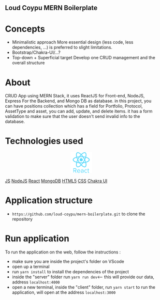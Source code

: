 
## Loud Coypu MERN Boilerplate

# Concepts

* Minimalistic approach
	More essential design (less code, less dependencies, ...) is preferred to slight limitations.
* Bootstrap/Chakra-UI/...?
* Top-down + Superficial target
	Develop one CRUD management and the overall structure

# About
CRUD App using MERN Stack, it uses ReactJS for Front-end, NodeJS, Express For the Backend, and Mongo DB as database. in this project, you can have positions collection which has a field for Portfolio, Protocol, AssetType and asset, you can add, update, and delete items. it has a form validation to make sure that the user doesn't send invalid info to the database.


# Technologies used
<p align="center">
	<img src="https://github.com/devicons/devicon/blob/master/icons/react/react-original-wordmark.svg" alt="react" width="70" height="70"/>

[JS](https://github.com/devicons/devicon/blob/master/icons/javascript/javascript-original.svg)
[NodeJS](https://github.com/devicons/devicon/blob/master/icons/nodejs/nodejs-original.svg)
[React](https://github.com/devicons/devicon/blob/master/icons/react/react-original-wordmark.svg)
[MongoDB](https://github.com/devicons/devicon/blob/master/icons/mongodb/mongodb-original-wordmark.svg)
[HTML5](https://github.com/devicons/devicon/blob/master/icons/html5/html5-plain-wordmark.svg)
[CSS](https://github.com/devicons/devicon/blob/master/icons/css3/css3-plain-wordmark.svg)
[Chakra UI](https://chakra-ui.com/public/logo.svg)


# Application structure
- `https://github.com/loud-coypu/mern-boilerplate.git` to clone the repository

# Run application
To run the application on the web, follow the instructions :
- make sure you are inside the project's folder on VScode
- open up a terminal
- run `yarn install` to install the dependencies of the project
- inside the "server" folder run `yarn run dev`<-- this will provide our data,  address `localhost:4000` 
- open a new terminal, inside the "client" folder, run `yarn start` to run the application, will open at the address `localhost:3000`